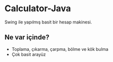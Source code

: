 # Calculator-Java

Swing ile yapılmış basit bir hesap makinesi.

## Ne var içinde?

- Toplama, çıkarma, çarpma, bölme ve kök bulma 
- Çok basit arayüz
